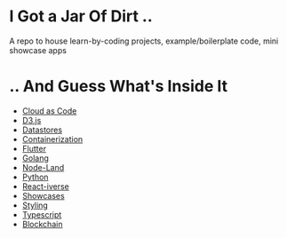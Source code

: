 <!-- @format -->

# I Got a Jar Of Dirt ..

A repo to house learn-by-coding projects, example/boilerplate code, mini showcase apps

# .. And Guess What's Inside It

-  [Cloud as Code](cloud-as-code/)
-  [D3.js](d3/)
-  [Datastores](datastores/)
-  [Containerization](containerization/)
-  [Flutter](flutter/)
-  [Golang](golang/)
-  [Node-Land](node-land/)
-  [Python](python/)
-  [React-iverse](reactiverse/)
-  [Showcases](showcases/)
-  [Styling](style/)
-  [Typescript](typescript/)
-  [Blockchain](blockchain/)
